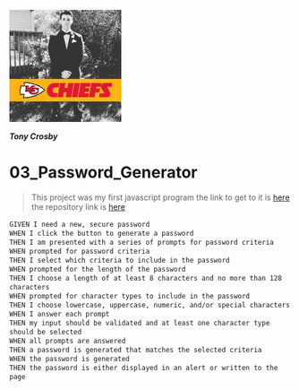 <a href="http://tonycrosby.net/02_CSS_Bootstrap"><img src="./assets/tonychiefs.jpg/" title="tonycrosby" alt="tonycrosby"></a>

***Tony Crosby***

# 03_Password_Generator

> This project was my first javascript program the link to get to it is <a href="https://tonycrosby.net/03_password_generator" rel="password_generator">here</a> the repository link is <a href="https://github.com/tonycrosby-tech/03_password_generator" rel="repository">here</a>

```
GIVEN I need a new, secure password
WHEN I click the button to generate a password
THEN I am presented with a series of prompts for password criteria
WHEN prompted for password criteria
THEN I select which criteria to include in the password
WHEN prompted for the length of the password
THEN I choose a length of at least 8 characters and no more than 128 characters
WHEN prompted for character types to include in the password
THEN I choose lowercase, uppercase, numeric, and/or special characters
WHEN I answer each prompt
THEN my input should be validated and at least one character type should be selected
WHEN all prompts are answered
THEN a password is generated that matches the selected criteria
WHEN the password is generated
THEN the password is either displayed in an alert or written to the page
```
